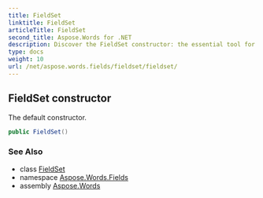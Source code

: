 ```yaml
---
title: FieldSet
linktitle: FieldSet
articleTitle: FieldSet
second_title: Aspose.Words for .NET
description: Discover the FieldSet constructor: the essential tool for creating dynamic forms effortlessly. Unlock seamless user experiences today!
type: docs
weight: 10
url: /net/aspose.words.fields/fieldset/fieldset/
---
```

## FieldSet constructor

The default constructor.

```csharp
public FieldSet()
```

### See Also

* class [FieldSet](../)
* namespace [Aspose.Words.Fields](../../../aspose.words.fields/)
* assembly [Aspose.Words](../../../)

